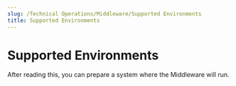 ```yaml
---
slug: /Technical Operations/Middleware/Supported Environments
title: Supported Environments
---
```

# Supported Environments

After reading this, you can prepare a system where the Middleware will run.
